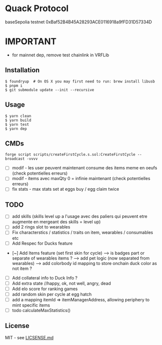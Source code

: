 # Quack Protocol

baseSepolia testnet
0xBaf52B4B45A28293ACE0116918a9fFD31D57334D

# IMPORTANT
- for mainnet dep, remove test chainlink in VRFLib 

## Installation

```shell
$ foundryup  # On OS X you may first need to run: brew install libusb
$ pnpm i
$ git submodule update --init --recursive
```

## Usage

```
$ yarn clean
$ yarn build
$ yarn test
$ yarn dep
```

## CMDs

```shell
forge script scripts/createFirstCycle.s.sol:CreateFirstCycle --broadcast -vvvv
```


- [ ] modif - les user peuvent maintenant consume des items meme en oeufs (check potentielles erreurs)
- [ ] modif - items avec maxQty 0 = infinie maintenant (check potentielles erreurs)
- [ ] fix stats - max stats set at eggs buy / egg claim twice
## TODO 
- [ ] add skills (skills level up a l'usage avec des paliers qui peuvent etre augmente en mergeant des skills = level up)
- [ ] add 2 rings slot to wearables
- [ ] Fix characterstics / statistics / traits on item, wearables / consumables etc 
- [ ] Add Respec for Ducks feature
- [~] Add Items feature (set first skin for cycle)
--> is badges part or separate of wearables items ?
--> add pet logic (now separated from wearables)
--> add colorbody id mapping to store onchain duck color as not item ?
- [ ] Add collateral info to Duck Info ?
- [ ] Add extra state //happy, ok, not well, angry, dead
- [ ] Add elo score for ranking games 
- [ ] add random skin per cycle at egg hatch
- [ ] add a mapping itemId => itemManagerAddress, allowing periphery to mint specific items
- [ ] todo calculateMaxStatistics()

## License
MIT - see [LICSENSE.md](LICENSE.md)
